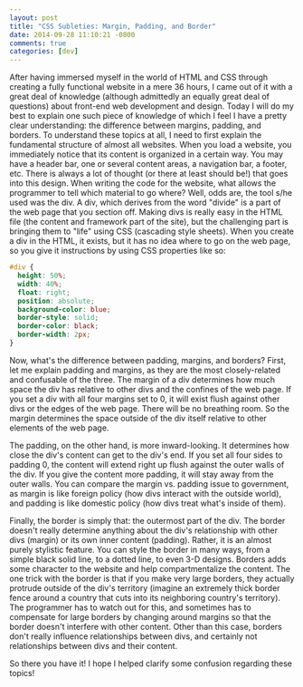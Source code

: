 ```yaml
---
layout: post
title: "CSS Subleties: Margin, Padding, and Border"
date: 2014-09-28 11:10:21 -0800
comments: true
categories: [dev]
---
```

After having immersed myself in the world of HTML and CSS through creating a fully functional website in a mere 36 hours, I came out of it with a great deal of knowledge (although admittedly an equally great deal of questions) about front-end web development and design. Today I will do my best to explain one such piece of knowledge of which I feel I have a pretty clear understanding: the difference between margins, padding, and borders. To understand these topics at all, I need to first explain the fundamental structure of almost all websites. When you load a website, you immediately notice that its content is organized in a certain way. You may have a header bar, one or several content areas, a navigation bar, a footer, etc. There is always a lot of thought (or there at least should be!) that goes into this design. When writing the code for the website, what allows the programmer to tell which material to go where? Well, odds are, the tool s/he used was the div. A div, which derives from the word "divide" is a part of the web page that you section off. Making divs is really easy in the HTML file (the content and framework part of the site), but the challenging part is bringing them to "life" using CSS (cascading style sheets). When you create a div in the HTML, it exists, but it has no idea where to go on the web page, so you give it instructions by using CSS properties like so:

```css
#div {
  height: 50%;
  width: 40%;
  float: right;
  position: absolute;
  background-color: blue;
  border-style: solid;
  border-color: black;
  border-width: 2px;
}
```

Now, what's the difference between padding, margins, and borders? First, let me explain padding and margins, as they are the most closely-related and confusable of the three. The margin of a div determines how much space the div has relative to other divs and the confines of the web page. If you set a div with all four margins set to 0, it will exist flush against other divs or the edges of the web page. There will be no breathing room. So the margin determines the space outside of the div itself relative to other elements of the web page.

The padding, on the other hand, is more inward-looking. It determines how close the div's content can get to the div's end. If you set all four sides to padding 0, the content will extend right up flush against the outer walls of the div. If you give the content more padding, it will stay away from the outer walls. You can compare the margin vs. padding issue to government, as margin is like foreign policy (how divs interact with the outside world), and padding is like domestic policy (how divs treat what's inside of them).

Finally, the border is simply that: the outermost part of the div. The border doesn't really determine anything about the div's relationship with other divs (margin) or its own inner content (padding). Rather, it is an almost purely stylistic feature. You can style the border in many ways, from a simple black solid line, to a dotted line, to even 3-D designs. Borders adds some character to the website and help compartmentalize the content. The one trick with the border is that if you make very large borders, they actually protrude outside of the div's territory (imagine an extremely thick border fence around a country that cuts into its neighboring country's territory). The programmer has to watch out for this, and sometimes has to compensate for large borders by changing around margins so that the border doesn't interfere with other content. Other than this case, borders don't really influence relationships between divs, and certainly not relationships between divs and their content.

So there you have it! I hope I helped clarify some confusion regarding these topics!
